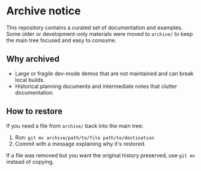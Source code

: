 # Archive notice

This repository contains a curated set of documentation and examples. Some older or development-only materials were moved to `archive/` to keep the main tree focused and easy to consume.

## Why archived

- Large or fragile dev-mode demos that are not maintained and can break local builds.
- Historical planning documents and intermediate notes that clutter documentation.

## How to restore

If you need a file from `archive/` back into the main tree:

1. Run: `git mv archive/path/to/file path/to/destination`
2. Commit with a message explaining why it's restored.

If a file was removed but you want the original history preserved, use `git mv` instead of copying.

